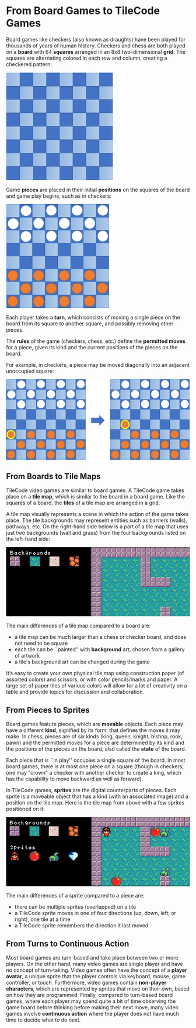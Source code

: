 # From Board Games to TileCode Games

Board games like checkers (also known as draughts) have been played for thousands of years of human history. 
Checkers and chess are both played on a **board** with 64 **squares** arranged in an 8x8 two-dimensional **grid**. 
The squares are alternating colored in each row and column, creating a checkered pattern:

![eight by eight board](pics/board8by8.png)
 
Game **pieces** are placed in their initial **positions** on the squares of the board and game play begins, 
such as in checkers:

![initial board](pics/initialBoard.png)

Each player takes a **turn**, which consists of moving a single piece on the board 
from its square to another square, and possibly removing other pieces. 

The **rules** of the game (checkers, chess, etc.) define the **permitted moves** for 
a piece, given its kind and the current positions of the pieces on the board. 

For example, in checkers, a piece may be moved diagonally into an adjacent unoccupied square:

![permitted move](pics/legalMove.png)

## From Boards to Tile Maps

TileCode video games are similar to board games. 
A TileCode game takes place on a **tile map**, which is similar to the board in a board game. 
Like the squares of a board, the **tiles** of a tile map are arranged in a grid. 

A tile map visually represents a scene in which the action of the game takes place. 
The tile backgrounds may represent entities such as barriers (walls), pathways, etc. 
On the right-hand side below is a part of a tile map that uses just two backgrounds 
(wall and grass) from the four backgrounds listed on the left-hand side:

![tile map](pics/tilemap.png)

The main differences of a tile map compared to a board are:
- a tile map can be much larger than a chess or checker board, and does not need to be square
- each tile can be ``painted’’ with **background** art, chosen from a gallery of artwork
- a tile's background art can be changed during the game 

It’s easy to create your own physical tile map using construction paper (of assorted colors) 
and scissors, or with color pencils/marks and paper. A large set of paper tiles of various 
colors will allow for a lot of creativity on a table and provide topics for discussion and 
collaboration.

## From Pieces to Sprites

Board games feature pieces, which are **movable** objects. 
Each piece may have a different **kind**, signified by its form, that defines the moves it may make.
In chess, pieces are of six kinds (king, queen, knight, bishop, rook, pawn) and
the permitted moves for a piece are determined by its kind and the positions of
the pieces on the board, also called the **state** of the board.  

Each piece that is ``in play'' occupies a single square of the board. 
In most board games, there is at most one piece on a square (though in checkers, 
one may "crown" a checker with another checker to create a king, which has the 
capability to move backward as well as forward). 

In TileCode games, **sprites** are the digital counterparts of pieces. Each sprite is a moveable object that 
has a kind (with an associated image) and a position on the tile map. Here is the tile map from above with a 
few sprites positioned on it:

![tile map](pics/tilemapSprites.png)

The main differences of a sprite compared to a piece are:
- there can be multiple sprites (overlapped) on a tile
- a TileCode sprite moves in one of four directions (up, down, left, or right), one tile at a time
- a TileCode sprite remembers the direction it last moved

## From Turns to Continuous Action

Most board games are turn-based and take place between two or more players. 
On the other hand, many video games are single player and have no concept of turn-taking.
Video games often have the concept of a **player avatar**, a unique sprite 
that the player controls via keyboard, mouse, game controller, or touch.
Furthermore, video games contain **non-player characters**, which are represented
by sprites that move on their own, based on how they are programmed.
Finally, compared to turn-based board games, where each player may spend quite a bit of
time observing the game board before thinking before making their next move, 
many video games involve **continuous action** where the player does not have much
time to decide what to do next. 

